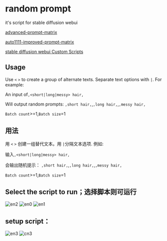 # random prompt

it's script for stable diffusion webui

[advanced-prompt-matrix](https://github.com/GRMrGecko/stable-diffusion-webui-automatic/blob/advanced_matrix/scripts/advanced_prompt_matrix.py)

[auto1111-improved-prompt-matrix](https://github.com/ArrowM/auto1111-improved-prompt-matrix)

[stable diffusion webui Custom Scripts](https://github.com/AUTOMATIC1111/stable-diffusion-webui/wiki/Custom-Scripts)

## Usage

Use `<` `>` to create a group of alternate texts. Separate text options with `|`. For example:

An input of`,<short|long|messy> hair,` 

Will output random prompts: `,short hair,`,`,long hair,`,`,messy hair,`

`Batch count`>=1,`Batch size`=1


## 用法

用 `<` `>` 创建一组替代文本。用 `|`分隔文本选项. 例如:

输入`,<short|long|messy> hair,` 

会输出随机提示： `,short hair,`,`,long hair,`,`,messy hair,`

`Batch count`>=1,`Batch size`=1

 ## Select the script to run；选择脚本则可运行
 ![en2](https://github.com/huiyao8761380/auto1111-improved-prompt-matrix-random/blob/main/en2.png)
 ![en0](https://github.com/huiyao8761380/auto1111-improved-prompt-matrix-random/blob/main/en0.png)
 ![en1](https://github.com/huiyao8761380/auto1111-improved-prompt-matrix-random/blob/main/en1.png)

 ## setup script：
 ![en3](https://github.com/huiyao8761380/auto1111-improved-prompt-matrix-random/blob/main/en3.png)
 ![cn3](https://github.com/huiyao8761380/auto1111-improved-prompt-matrix-random/blob/main/cn3.png)
